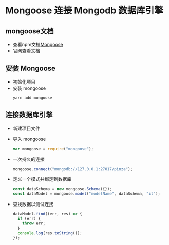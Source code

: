 # Mongoose 连接 Mongodb 数据库引擎

## mongoose文档

* 查看npm文档[Mongoose](https://www.npmjs.com/package/mongoose)
* 官网查看文档

## 安装 Mongoose

* 初始化项目
* 安装 mongoose
  ```plaintext
  yarn add mongoose
  ```

## 连接数据库引擎

* 新建项目文件
* 导入 mongoose

  ```js
  var mongoose = require("mongoose");
  ```

* 一次持久的连接

  ```js
  mongoose.connect("mongodb://127.0.0.1:27017/pinza");
  ```

* 定义一个模式并绑定到数据库

  ```js
  const dataSchema = new mongoose.Schema({});
  const dataModel = mongoose.model("modelName", dataSchema, "it");
  ```

* 查找数据以测试连接
  ```js
  dataModel.find((err, res) => {
    if (err) {
      throw err;
    }
    console.log(res.toString());
  });
  ```
